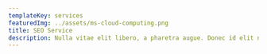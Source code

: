 ```yaml
---
templateKey: services
featuredImg: ../assets/ms-cloud-computing.png
title: SEO Service
description: Nulla vitae elit libero, a pharetra augue. Donec id elit non mi porta gravida at eget metus. Cras justo odio donec elit.
---
```


